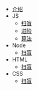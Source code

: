 * [介绍](../../README)
* JS
    * [扫盲](zh-cn/update) 
    * [进阶](zh-cn/update) 
    * [算法](zh-cn/update) 
* Node
    * [扫盲](zh-cn/update) 
* HTML
    * [扫盲](zh-cn/update) 
* CSS 
    * [扫盲](zh-cn/update)